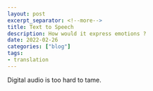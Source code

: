 ```yaml
---
layout: post
excerpt_separator: <!--more-->
title: Text to Speech
description: How would it express emotions ?
date: 2022-02-26
categories: ["blog"]
tags:
- translation
---
```


Digital audio is too hard to tame.